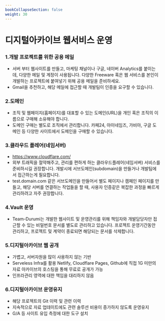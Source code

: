 ```yaml
---
bookCollapseSection: false
weight: 30
---
```


# 디지털아카이브 웹서비스 운영

### 1.개발 프로젝트를 위한 공용 메일
- 서버 부터 웹사이트를 만들고, 마케팅 채널이나 구글, 네이버 Analytics를 붙이는데, 다양한 메일 및 계정이 사용됩니다. 다양한 Freeware 혹은 웹 서비스를 본인이 개발하는 프로젝트에 붙여넣기 위해 공용 메일을 준비하세요. 
- Gmail을 추천하고, 해당 메일에 접근할 때 개발팀이 인증을 요구할 수 있습니다.

### 2.도메인
- 조직 및 웹페이지(홈페이지)를 대표할 수 있는 도메인(URL)을 개인 혹은 조직의 이름으로 구매해 소유해야 합니다. 
- 도메인 구매는 별도로 조직에서 관리합니다. 카페24, 아이네임즈, 가비아, 구글 도메인 등 다양한 사이트에서 도메인을 구매할 수 있습니다.

### 3.클라우드 플레어(네임서버)
- https://www.cloudflare.com/
- 외부 트래픽을 절약해주고, 관리를 편하게 하는 클라우드플레어(네임서버) 서비스를 준비하시길 권장합니다. 개발시에 서브도메인(subdomain)을 만들거나 개발팀에서 접근하는게 필요합니다. 
- test.domain.com 같은 서브도메인을 만들어서 별도 페이지나 캠페인 페이지를 만들고, 해당 서버를 연결하는 작업들을 할 때, 사용자 인증같은 복잡한 과정을 빠르게 관리하려고 자주 권장합니다.

### 4.Vault 운영
- Team-Durumi는 개발한 웹사이트 및 운영관리를 위해 책임자와 개발담당자만 접근할 수 있는 비밀번호 문서를 별도로 관리하고 있습니다. 프로젝트 운영기간동안 관리하고, 프로젝트 및 계약이 종료되면 해당되는 문서를 삭제합니다.

### 5.디지털아카이브 웹 공개

- 가볍고, 서버자원을 많이 사용하지 않는 기반
- Serveless Infra를 활용 Netlify, Cloudflare Pages, Github에 직접 1G 미만의 자료 아카이브의 호스팅을 통해 무료로 공개가 가능
- 인프라관리 영역에 대한 책임을 대리하지 않음


### 6.디지털아카이브 운영유지

- 해당 프로젝트의 Git 이력 및 관련 이력
- 지속적으로 자료 업데이트에도 관련 솔루션 비용이 증가하지 않도록 운영유지
- G/A 등 사이트 유입 측정에 대한 도구 설치